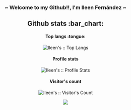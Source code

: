 <h3 align="center"> ~ Welcome to my Github!!, I'm Ileen Fernández ~</h3>

<h2 align="center">Github stats :bar_chart:</h2>

<h4 align="center">Top langs :tongue:</h4>

<p align="center"><img src="https://github-readme-stats.vercel.app/api/top-langs/?username=Ileenfdz&langs_count=10&theme=tokyonight&layout=compact" alt="Ileen's :: Top Langs" /></p>

<h4 align="center">Profile stats</h4>

<p align="center"><img src="https://github-readme-stats.vercel.app/api?username=Ileenfdz&show_icons=true&theme=synthwave" alt="Ileen's :: Profile Stats" /></p>

<h4 align="center">Visitor's count</h4>

<p align="center"><img src="https://profile-counter.glitch.me/%7BIleenfdz%7D/count.svg" alt="Ileen's :: Visitor's Count" /></p>

<p align="center" ><img src='![image](https://user-images.githubusercontent.com/92292552/149980811-5482eb7c-69b2-4988-a939-04d75fece7df.png)'/></p>

